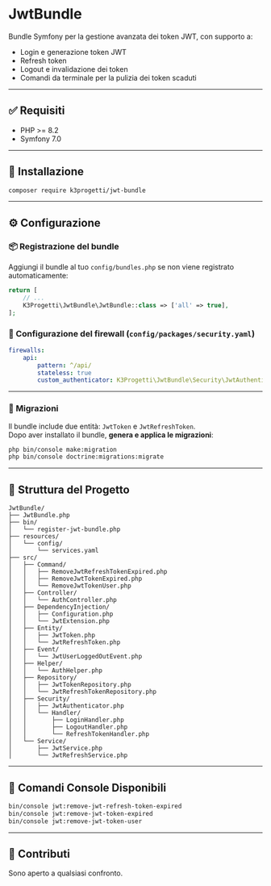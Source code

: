 # JwtBundle

Bundle Symfony per la gestione avanzata dei token JWT, con supporto a:

- Login e generazione token JWT
- Refresh token
- Logout e invalidazione dei token
- Comandi da terminale per la pulizia dei token scaduti

---

## ✅ Requisiti

- PHP >= 8.2
- Symfony 7.0

---

## 🚀 Installazione

```bash
composer require k3progetti/jwt-bundle
```

---

## ⚙️ Configurazione

### 📦 Registrazione del bundle

Aggiungi il bundle al tuo `config/bundles.php` se non viene registrato automaticamente:

```php
return [
    // ...
    K3Progetti\JwtBundle\JwtBundle::class => ['all' => true],
];
```

### 🔐 Configurazione del firewall (`config/packages/security.yaml`)

```yaml
firewalls:
    api:
        pattern: ^/api/
        stateless: true
        custom_authenticator: K3Progetti\JwtBundle\Security\JwtAuthenticator
```

---

### 🧱 Migrazioni

Il bundle include due entità: `JwtToken` e `JwtRefreshToken`.  
Dopo aver installato il bundle, **genera e applica le migrazioni**:

```bash
php bin/console make:migration
php bin/console doctrine:migrations:migrate
```

---

## 🧭 Struttura del Progetto

```
JwtBundle/
├── JwtBundle.php
├── bin/
│   └── register-jwt-bundle.php
├── resources/
│   └── config/
│       └── services.yaml
├── src/
│   ├── Command/
│   │   ├── RemoveJwtRefreshTokenExpired.php
│   │   ├── RemoveJwtTokenExpired.php
│   │   └── RemoveJwtTokenUser.php
│   ├── Controller/
│   │   └── AuthController.php
│   ├── DependencyInjection/
│   │   ├── Configuration.php
│   │   └── JwtExtension.php
│   ├── Entity/
│   │   ├── JwtToken.php
│   │   └── JwtRefreshToken.php
│   ├── Event/
│   │   └── JwtUserLoggedOutEvent.php
│   ├── Helper/
│   │   └── AuthHelper.php
│   ├── Repository/
│   │   ├── JwtTokenRepository.php
│   │   └── JwtRefreshTokenRepository.php
│   ├── Security/
│   │   ├── JwtAuthenticator.php
│   │   └── Handler/
│   │       ├── LoginHandler.php
│   │       ├── LogoutHandler.php
│   │       └── RefreshTokenHandler.php
│   └── Service/
│       ├── JwtService.php
│       └── JwtRefreshService.php
```

---

## 🔧 Comandi Console Disponibili

```bash
bin/console jwt:remove-jwt-refresh-token-expired
bin/console jwt:remove-jwt-token-expired
bin/console jwt:remove-jwt-token-user
```

---

## 🤝 Contributi

Sono aperto a qualsiasi confronto.